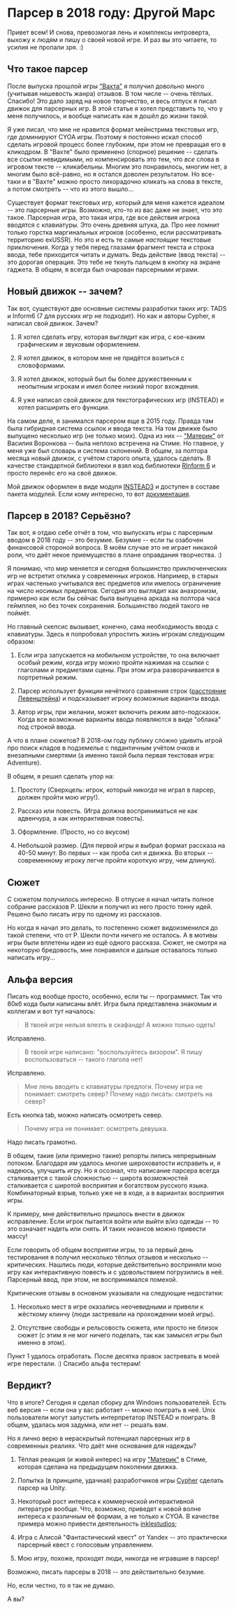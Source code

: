 # Парсер в 2018 году: Другой Марс

Привет всем! И снова, превозмогая лень и комплексы интроверта, выхожу
к людям и пишу о своей новой игре. И раз вы это читаете, то усилия не
пропали зря. :)

## Что такое парсер

После выпуска прошлой игры ["Вахта"](https://gamin.me/posts/19471) я получил довольно много (учитывая
нишевость жанра) отзывов. В том числе -- очень тёплых. Спасибо! Это
дало заряд на новое творчество, и весь отпуск я писал движок для
парсерных игр. В этой статье я хотел представить то, что у меня
получилось, и вообще написать как я дошёл до жизни такой.

Я уже писал, что мне не нравится формат мейнстрима текстовых игр, где
доминируют CYOA игры. Поэтому я постоянно искал способ сделать
игровой процесс более глубоким, при этом не превращая его в
кликодром. В "Вахте" было применено (спорное) решение -- сделать все
ссылки невидимыми, но компенсировать это тем, что _все_ слова в
игровом тексте -- кликабельны. Многим это понравилось, многим нет, а
многим было всё-равно, но я остался доволен результатом. Но все-таки и
в "Вахте" можно просто лихорадочно кликать на слова в тексте, а потом
смотреть -- что из этого вышло...

Существует формат текстовых игр, который для меня кажется идеалом --
это парсерные игры. Возможно, кто-то из вас даже не знает, что это
такое. Парсерная игра, это такая игра, где все действия игрока
вводятся с клавиатуры. Это очень древняя штука, да. Про нее помнит
только горстка маргинальных игроков (особенно, если рассматривать
территорию exUSSR). Но это и есть те самые _настоящие_ текстовые
приключения. Когда у тебя перед глазами фрагмент текста и строка
ввода, тебе приходится читать и думать. Ведь действие (ввод текста) --
это дорогая операция. Это тебе не ткнуть пальцем в кнопку на экране
гаджета. В общем, я всегда был очарован парсерными играми.

## Новый движок -- зачем?

Так вот, существуют две основные системы разработки таких игр: TADS и
Inform6 (7 для русских игр не подходит). Но как и авторы Cypher, я
написал свой движок. Зачем?

1) Я хотел сделать игру, которая выглядит как игра, с кое-каким
графическим и звуковым оформлением.

2) Я хотел движок, в котором мне не придётся возиться с словоформами.

3) Я хотел движок, который был бы более дружественным к неопытным
игрокам и имел более низкий порог вхождения.

4) Я уже написал свой движок для текстографических игр (INSTEAD) и
хотел расширить его функции.

На самом деле, я занимался парсером еще в 2015 году. Правда там была
гибридная система ссылок и ввода текста. На том движке было выпущено
несколько игр (не только моих). Одна из них --
["Материк"](https://store.steampowered.com/app/366800/Mainland/) от
Василия Воронкова -- была неплохо встречена на Стиме. Но главное, у меня уже
был словарь и система склонений. В общем, за полтора месяца новый
движок, с учётом старого опыта, удалось сделать. В качестве
стандартной библиотеки я взял код библиотеки [RInform 6](https://rinform.org/) и просто
перенёс его на своё движок.

Мой движок оформлен в виде модуля [INSTEAD3](http://instead.syscall.ru) и доступен в составе пакета
модулей. Если кому интересно, то вот [документация](https://github.com/instead-hub/stead3-modules/blob/master/metaparser/manual.md).

## Парсер в 2018? Серьёзно?

Так вот, я отдаю себе отчёт в том, что выпускать игры с парсерным
вводом в 2018 году -- это безумие. Безумие -- если ты озабочен
финансовой стороной вопроса. В моём случае это не играет никакой роли,
что даёт некое приемущество в плане оправдания творчества. :)

Я понимаю, что мир меняется и сегодня большинство приключенческих игр
не встретит отклика у современных игроков. Например, в старых играх
частенько учитывался вес предметов или имелось ограничение на число
носимых предметов. Сегодня это выглядит как анахронизм, примерно как
если бы сейчас была выпущена аркада на полтора часа геймплея, но без
точек сохранения. Большинство людей такого не поймёт.

Но главный скепсис вызывает, конечно, сама необходимость ввода с
клавиатуры. Здесь я попробовал упростить жизнь игрокам следующим
образом:

1) Если игра запускается на мобильном устройстве, то она включает
особый режим, когда игру можно пройти нажимая на ссылки с глаголами и
предметами сцены. При этом игра разворачивается в портретный режим.

2) Парсер использует функции нечёткого сравнения строк ([расстояние
Левенштейна](https://ru.wikipedia.org/wiki/%D0%A0%D0%B0%D1%81%D1%81%D1%82%D0%BE%D1%8F%D0%BD%D0%B8%D0%B5_%D0%9B%D0%B5%D0%B2%D0%B5%D0%BD%D1%88%D1%82%D0%B5%D0%B9%D0%BD%D0%B0))
и подсказывает игроку возможные варианты ввода.

3) Автор игры, при желании, может включить режим авто-подсказок. Когда
все возможные варианты ввода появляются в виде "облака" под строкой
ввода.

А что в плане сюжетов? В 2018-ом году публику сложно удивить игрой про
поиск кладов в подземелье с педантичным учётом очков и внезапными
смертями (а именно такой была первая текстовая игра: Adventure).

В общем, я решил сделать упор на:

1) Простоту (Сверхцель: игрок, который _никогда_ не играл в парсер, должен пройти
мою игру!).

2) Рассказ или повесть. (Игра должна восприниматься не как адвенчура,
а как интерактивная повесть).

3) Оформление. (Просто, но со вкусом)

4) Небольшой размер. (Для первой игры я выбрал формат рассказа на
40-50 минут. Во первых -- как проба сил и движка. Во вторых --
современному игроку легче пройти короткую игру, чем длиную).

## Сюжет

С сюжетом получилось интересно. В отпуске я начал читать полное
собрание рассказов Р. Шекли и получил из него просто тонну
идей. Решено было писать игру по одному из рассказов.

Но когда я начал это делать, то постепенно сюжет видоизменился до
такой степени, что от Р. Шекли почти ничего не осталось. А в мотивы
игры были вплетены идеи из ещё одного рассказа. Сюжет, не смотря на
некоторую бредовость, мне понравился и дальше оставалось только
написать игру...

## Альфа версия

Писать код вообще просто, особенно, если ты -- программист. Так что
80кб кода были написаны влёт. Игра была представлена знакомым и
коллегам и вот тут началось:

> В твоей игре нельзя влезть в скафандр! А можно только одеть!

Исправлено.

> В твоей игре написано: "воспользуйтесь визором". Я пишу
> воспользоваться -- такого глагола нет!

Исправлено.

> Мне лень вводить с клавиатуры предлоги. Почему игра не понимает:
> смотреть север? Почему надо писать: смотреть на север?

Есть кнопка tab, можно написать осмотреть север.

> Почему игра не понимает: осмотреть девушка.

Надо писать грамотно.

В общем, такие (или примерно такие) репорты лились непрерывным
потоком. Благодаря им удалось многие шероховатости исправить и, я
надеюсь, улучшить игру. Но я осознал, что написание парсера всегда
сталкивается с такой сложностью -- широта возможностей сталкивается с
широтой восприятия и богатством русского языка. Комбинаторный взрыв,
только уже не в коде, а в вариантах восприятия игры.

К примеру, мне действительно пришлось внести в движок исправление. Если
игрок пытается войти или выйти в/из одежды -- то это означает надеть
или снять. И таких нюансов можно привести массу!

Если говорить об общем восприятии игры, то за первый день тестирования
я получил несколько тёплых отзывов и несколько -- критических. Нашлись
люди, которые действительно восприняли мою игру как интерактивную
повесть и с удовольствием погрузились в неё. Парсерный ввод, при этом,
не воспринимался помехой.

Критические отзывы в основном указывали на следующие недостатки:

1) Несколько мест в игре оказались неочевидными и привели к жёсткому
клинчу (люди застревали на прохождении моей игры).

2) Отсутствие свободы и рельсовость сюжета, или просто не близок сюжет (с этим я не мог ничего
поделать, так как замысел игры был именно в этом).

Пункт 1 удалось отработать. После десятка правок застревать
в моей игре перестали. :) Спасибо альфа тестерам!

## Вердикт?

Что в итоге? Сегодня я сделал сборку для Windows пользователей. Есть
веб версия -- если она у вас работает -- можно поиграть в неё. Unix
пользователи могут запустить интерпретатор INSTEAD и поиграть. В
общем, удалась моя задумка, или нет -- решать вам.

Но я лично верю в нераскрытый потенциал парсерных игр в современных
реалиях. Что даёт мне основания для надежды?

1) Тёплая реакция (и живой интерес) на игру ["Материк"](https://store.steampowered.com/app/366800/Mainland/) в Стиме,
которая сделана на предыдущем поколении движка.

2) Попытка (в принципе, удачная) разработчиков игры
[Cypher](https://store.steampowered.com/app/746710/Cypher/) сделать
парсер на Unity.

3) Некоторый рост интереса к коммерческой интерактивной литературе
вообще. Что, возможно, приведет к новой волне интереса к различным её
формам, а не только к CYOA. В качестве примера можно привести деятельность [inklestudios](https://www.inklestudios.com/);

4) Игра с Алисой "Фантастический квест" от Yandex -- это практически
парсерный квест с голосовым управлением.

5) Мою игру, похоже, проходят люди, никогда не игравшие в парсер!


Возможно, писать парсеры в 2018 -- это действительно безумие.

Но, если честно, то я так не думаю.

А вы?
